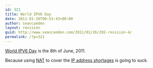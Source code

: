 ```yaml
---
id: 321
title: World IPV6 Day
date: 2011-01-26T00:53:43+00:00
author: seancamden
layout: revision
guid: http://www.seancamden.com/2011/01/26/292-revision-4/
permalink: /?p=321
---
```

[World IPV6 Day](http://isoc.org/wp/worldipv6day/) is the 8th of June, 2011.
  
Because using [NAT](http://en.wikipedia.org/wiki/Network_address_translation) to cover the [IP address shortages](http://en.wikipedia.org/wiki/IPv4_address_exhaustion) is going to suck.